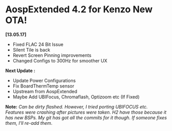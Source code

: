 # AospExtended 4.2 for Kenzo New OTA! 

**[13.05.17]**
- Fixed FLAC 24 Bit Issue
- Silent Tile is back
- Revert Screen Pinning improvements
- Changed Configs to 300Hz for smoother UX


**Next Update :**

- Update Power Configurations
- Fix BoardThermTemp sensor
- Upstream from AospExtended
- Maybe Add UBIFocus, Chromaflash, Optizoom etc (If Fixed)


**Note:** _Can be dirty flashed. However, I tried porting UBIFOCUS etc. Features were crashing after pictures were taken. H2 have those because it has new BSPs. My git has got all the commits for it though. If someone fixes them, I'll re-add them_. 
